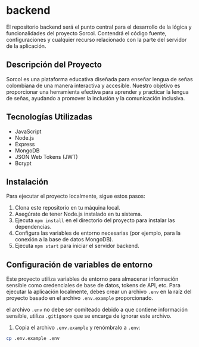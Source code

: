 # backend
El repositorio backend será el punto central para el desarrollo de la lógica y funcionalidades del proyecto Sorcol. Contendrá el código fuente, configuraciones y cualquier recurso relacionado con la parte del servidor de la aplicación.

## Descripción del Proyecto

Sorcol es una plataforma educativa diseñada para enseñar lengua de señas colombiana de una manera interactiva y accesible. Nuestro objetivo es proporcionar una herramienta efectiva para aprender y practicar la lengua de señas, ayudando a promover la inclusión y la comunicación inclusiva.

## Tecnologías Utilizadas

- JavaScript
- Node.js
- Express
- MongoDB
- JSON Web Tokens (JWT)
- Bcrypt

## Instalación

Para ejecutar el proyecto localmente, sigue estos pasos:

1. Clona este repositorio en tu máquina local.
2. Asegúrate de tener Node.js instalado en tu sistema.
3. Ejecuta `npm install` en el directorio del proyecto para instalar las dependencias.
4. Configura las variables de entorno necesarias (por ejemplo, para la conexión a la base de datos MongoDB).
5. Ejecuta `npm start` para iniciar el servidor backend.

## Configuración de variables de entorno

Este proyecto utiliza variables de entorno para almacenar información sensible como credenciales de base de datos, tokens de API, etc. Para ejecutar la aplicación localmente, debes crear un archivo `.env` en la raíz del proyecto basado en el archivo `.env.example` proporcionado.

el archivo `.env` no debe ser comiteado debido a que contiene información sensible, utiliza `.gitignore` que se encarga de ignorar este archivo.


1. Copia el archivo `.env.example` y renómbralo a `.env`:

```bash
cp .env.example .env



